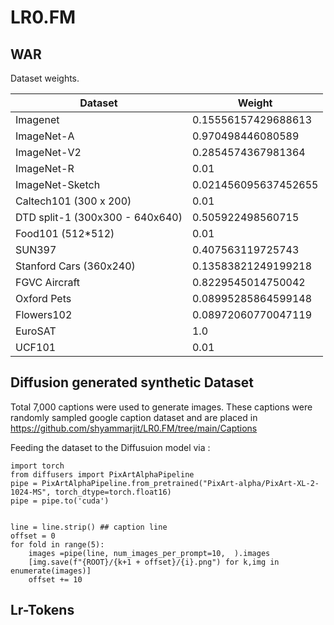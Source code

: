 # LR0.FM


## WAR 
Dataset weights. 

| Dataset                        | Weight              |
|--------------------------------|---------------------|
| Imagenet                       | 0.15556157429688613 |
| ImageNet-A                     | 0.970498446080589   |
| ImageNet-V2                    | 0.2854574367981364  |
| ImageNet-R                     | 0.01                |
| ImageNet-Sketch                | 0.021456095637452655|
| Caltech101 (300 x 200)         | 0.01                |
| DTD split-1 (300x300 - 640x640)| 0.505922498560715   |
| Food101 (512*512)              | 0.01                |
| SUN397                         | 0.407563119725743   |
| Stanford Cars (360x240)        | 0.13583821249199218 |
| FGVC Aircraft                  | 0.8229545014750042  |
| Oxford Pets                    | 0.08995285864599148 |
| Flowers102                     | 0.08972060770047119 |
| EuroSAT                        | 1.0                 |
| UCF101                         | 0.01                |

## Diffusion generated synthetic Dataset

Total 7,000 captions were used to generate images. These captions were randomly sampled google caption dataset and are placed in 
https://github.com/shyammarjit/LR0.FM/tree/main/Captions

Feeding the dataset to the Diffusuion model via : 
```
import torch 
from diffusers import PixArtAlphaPipeline
pipe = PixArtAlphaPipeline.from_pretrained("PixArt-alpha/PixArt-XL-2-1024-MS", torch_dtype=torch.float16)
pipe = pipe.to('cuda')


line = line.strip() ## caption line 
offset = 0 
for fold in range(5):
    images =pipe(line, num_images_per_prompt=10,  ).images
    [img.save(f"{ROOT}/{k+1 + offset}/{i}.png") for k,img in enumerate(images)]
    offset += 10
```

## Lr-Tokens 

        
